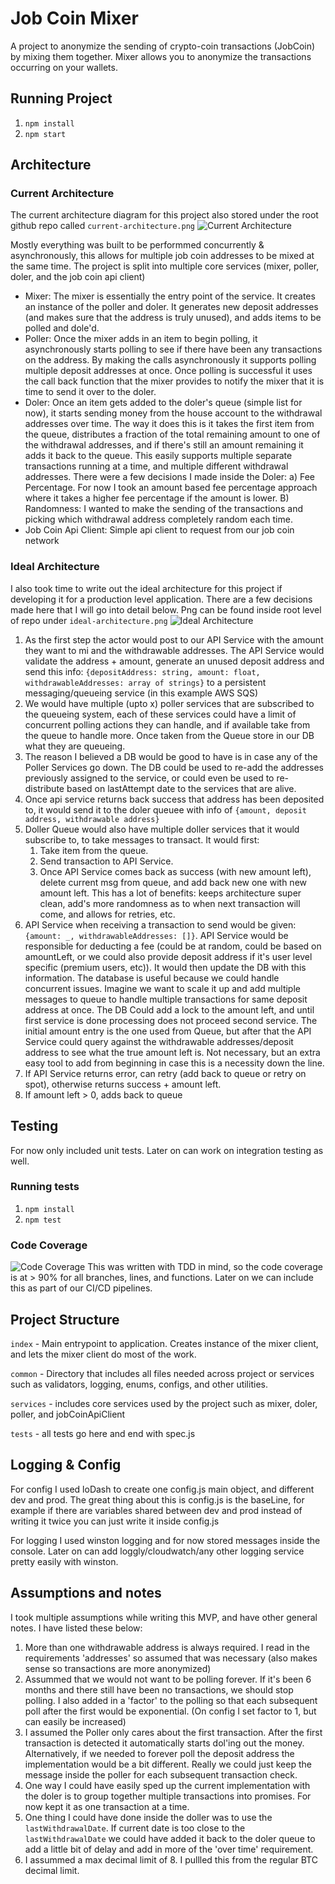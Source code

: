 # Job Coin Mixer

A project to anonymize the sending of crypto-coin transactions (JobCoin) by mixing them together. Mixer allows you to anonymize the transactions occurring on your wallets.

## Running Project
1. `npm install`
2. `npm start`

## Architecture
### Current Architecture
The current architecture diagram for this project also stored under the root github repo called `current-architecture.png`
![Current Architecture](current-architecture.png)

Mostly everything was built to be performmed concurrently & asynchronously, this allows for multiple job coin addresses to be mixed at the same time. 
The project is split into multiple core services (mixer, poller, doler, and the job coin api client)

- Mixer: The mixer is essentially the entry point of the service. It creates an instance of the poller and doler. It generates new deposit addresses (and makes sure that the address is truly unused), and adds items to be polled and dole'd. 
- Poller: Once the mixer adds in an item to begin polling, it asynchronously starts polling to see if there have been any transactions on the address. By making the calls asynchronously it supports polling multiple deposit addresses at once. Once polling is successful it uses the call back function that the mixer provides to notify the mixer that it is time to send it over to the doler.
- Doler: Once an item gets added to the doler's queue (simple list for now), it starts sending money from the house account to the withdrawal addresses over time. The way it does this is it takes the first item from the queue, distributes a fraction of the total remaining amount to one of the withdrawal addresses, and if there's still an amount remaining it adds it back to the queue. This easily supports multiple separate transactions running at a time, and multiple different withdrawal addresses. There were a few decisions I made inside the Doler: a) Fee Percentage. For now I took an amount based fee percentage approach where it takes a higher fee percentage if the amount is lower. B) Randomness: I wanted to make the sending of the transactions and picking which withdrawal address completely random each time.
- Job Coin Api Client: Simple api client to request from our job coin network

### Ideal Architecture
I also took time to write out the ideal architecture for this project if developing it for a production level application. There are a few decisions made here that I will go into detail below. Png can be found inside root level of repo under `ideal-architecture.png`
![Ideal Architecture](ideal-architecture.png)

1. As the first step the actor would post to our API Service with the amount they want to mi and the withdrawable addresses. The API Service would validate the address + amount, generate an unused deposit address and send this info: `{depositAddress: string, amount: float, withdrawableAddresses: array of strings}` to a persistent messaging/queueing service (in this example AWS SQS)
2. We would have multiple (upto x) poller services that are subscribed to the queueing system, each of these services could have a limit of concurrent polling actions they can handle, and if available take from the queue to handle more. Once taken from the Queue store in our DB what they are queueing. 
3. The reason I believed a DB would be good to have is in case any of the Poller Services go down. The DB could be used to re-add the addresses previously assigned to the service, or could even be used to re-distribute based on lastAttempt date to the services that are alive.
4. Once api service returns back success that address has been deposited to, it would send it to the doler queuee with info of `{amount, deposit address, withdrawable address}`
5. Doller Queue would also have multiple doller services that it would subscribe to, to take messages to transact. It would first:
    1. Take item from the queue.
    2. Send transaction to API Service.
    3. Once API Service comes back as success (with new amount left), delete current msg from queue, and add back new one with new amount left. This has a lot of benefits: keeps architecture super clean, add's more randomness as to when next transaction will come, and allows for retries, etc.
6. API Service when receiving a transaction to send would be given: `{amount: _, withdrawableAddresses: []}`. API Service would be responsible for deducting a fee (could be at random, could be based on amountLeft, or we could also provide deposit address if it's user level specific (premium users, etc)). It would then update the DB with this information. The database is useful because we could handle concurrent issues. Imagine we want to scale it up and add multiple messages to queue to handle multiple transactions for same deposit address at once. The DB Could add a lock to the amount left, and until first service is done processing does not proceed second service. The initial amount entry is the one used from Queue, but after that the API Service could query against the withdrawable addresses/deposit address to see what the true amount left is. Not necessary, but an extra easy tool to add from beginning in case this is a necessity down the line.
7. If API Service returns error, can retry (add back to queue or retry on spot), otherwise returns success + amount left.
8. If amount left > 0, adds back to queue

## Testing

For now only included unit tests. Later on can work on integration testing as well.

### Running tests
1. `npm install`
2. `npm test`

### Code Coverage
![Code Coverage](code-coverage.png)
This was written with TDD in mind, so the code coverage is at > 90% for all branches, lines, and functions. Later on we can include this as part of our CI/CD pipelines.

## Project Structure
`index` - Main entrypoint to application. Creates instance of the mixer client, and lets the mixer client do most of the work.

`common` - Directory that includes all files needed across project or services such as validators, logging, enums, configs, and other utilities.

`services` - includes core services used by the project such as mixer, doler, poller, and jobCoinApiClient

`tests` - all tests go here and end with spec.js

## Logging & Config
For config I used loDash to create one config.js main object, and different dev and prod. The great thing about this is config.js is the baseLine, for example if there are variables shared between dev and prod instead of writing it twice you can just write it inside config.js

For logging I used winston logging and for now stored messages inside the console. Later on can add loggly/cloudwatch/any other logging service pretty easily with winston.

## Assumptions and notes
I took multiple assumptions while writing this MVP, and have other general notes. I have listed these below:

1. More than one withdrawable address is always required. I read in the requirements 'addresses' so assumed that was necessary (also makes sense so transactions are more anonymized)
2. Assummed that we would not want to be polling forever. If it's been 6 months and there still have been no transactions, we should stop polling. I also added in a 'factor' to the polling so that each subsequent poll after the first would be exponential. (On config I set factor to 1, but can easily be increased)
3. I assumed the Poller only cares about the first transaction. After the first transaction is detected it automatically starts dol'ing out the money. Alternatively, if we needed to forever poll the deposit address the implementation would be a bit different. Really we could just keep the message inside the poller for each subsequent transaction check.
4. One way I could have easily sped up the current implementation with the doler is to group together multiple transactions into promises. For now kept it as one transaction at a time.
5. One thing I could have done inside the doller was to use the `lastWithdrawalDate`. If current date is too close to the `lastWithdrawalDate` we could have added it back to the doler queue to add a little bit of delay and add in more of the 'over time' requirement.
6. I assummed a max decimal limit of 8. I pullled this from the regular BTC decimal limit.
